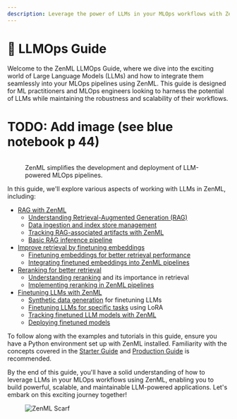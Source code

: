 ```yaml
---
description: Leverage the power of LLMs in your MLOps workflows with ZenML.
---
```


# 🦜 LLMOps Guide

Welcome to the ZenML LLMOps Guide, where we dive into the exciting world of Large Language Models (LLMs) and how to integrate them seamlessly into your MLOps pipelines using ZenML. This guide is designed for ML practitioners and MLOps engineers looking to harness the potential of LLMs while maintaining the robustness and scalability of their workflows.

# TODO: Add image (see blue notebook p 44)
<figure><img src="path/to/image.png" alt=""><figcaption><p>ZenML simplifies the development and deployment of LLM-powered MLOps pipelines.</p></figcaption></figure>

In this guide, we'll explore various aspects of working with LLMs in ZenML, including:

* [RAG with ZenML](rag/rag-with-zenml.md)
  * [Understanding Retrieval-Augmented Generation (RAG)](rag/understanding-rag.md)
  * [Data ingestion and index store management](rag/data-ingestion-and-index-store-management.md)
  * [Tracking RAG-associated artifacts with ZenML](rag/tracking-rag-associated-artifacts-with-zenml.md)
  * [Basic RAG inference pipeline](rag/basic-rag-inference-pipeline.md)
* [Improve retrieval by finetuning embeddings](finetuning-embeddings/finetuning-embeddings.md)
  * [Finetuning embeddings for better retrieval performance](finetuning-embeddings/finetuning-embeddings-for-better-retrieval-performance.md)
  * [Integrating finetuned embeddings into ZenML pipelines](finetuning-embeddings/integrating-finetuned-embeddings-into-zenml-pipelines.md)
* [Reranking for better retrieval](reranking/reranking.md)
  * [Understanding reranking](reranking/understanding-reranking.md) and its importance in retrieval
  * [Implementing reranking in ZenML pipelines](reranking/implementing-reranking.md)
* [Finetuning LLMs with ZenML](finetuning-llms/finetuning-llms.md)
  * [Synthetic data generation](finetuning-llms/synthetic-data-generation.md) for finetuning LLMs
  * [Finetuning LLMs for specific tasks](finetuning-llms/finetuning-llms-for-specific-tasks.md) using LoRA
  * [Tracking finetuned LLM models with ZenML](finetuning-llms/tracking-finetuned-llm-models.md)
  * [Deploying finetuned models](finetuning-llms/deploying-finetuned-models.md)

To follow along with the examples and tutorials in this guide, ensure you have a Python environment set up with ZenML installed. Familiarity with the concepts covered in the [Starter Guide](../starter-guide/) and [Production Guide](../production-guide/) is recommended.

By the end of this guide, you'll have a solid understanding of how to leverage LLMs in your MLOps workflows using ZenML, enabling you to build powerful, scalable, and maintainable LLM-powered applications. Let's embark on this exciting journey together!

<figure><img src="https://static.scarf.sh/a.png?x-pxid=f0b4f458-0a54-4fcd-aa95-d5ee424815bc" alt="ZenML Scarf"><figcaption></figcaption></figure>
